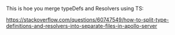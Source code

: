 This is hoe you merge typeDefs and Resolvers using TS: 

https://stackoverflow.com/questions/60747549/how-to-split-type-definitions-and-resolvers-into-separate-files-in-apollo-server